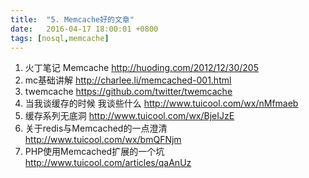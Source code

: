 ```yaml
---
title:  "5. Memcache好的文章"
date:   2016-04-17 18:00:01 +0800
tags: [nosql,memcache]
---
```


1. 火丁笔记 Memcache http://huoding.com/2012/12/30/205
2. mc基础讲解 http://charlee.li/memcached-001.html
3. twemcache https://github.com/twitter/twemcache
4. 当我谈缓存的时候 我谈些什么 http://www.tuicool.com/wx/nMfmaeb
5. 缓存系列无底洞 http://www.tuicool.com/wx/BjeIJzE
6. 关于redis与Memcached的一点澄清 http://www.tuicool.com/wx/bmQFNjm
7. PHP使用Memcached扩展的一个坑 http://www.tuicool.com/articles/qaAnUz
